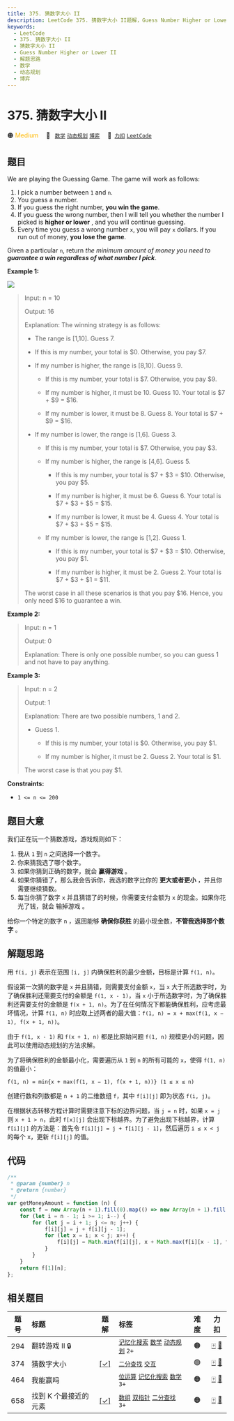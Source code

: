 ```yaml
---
title: 375. 猜数字大小 II
description: LeetCode 375. 猜数字大小 II题解，Guess Number Higher or Lower II，包含解题思路、复杂度分析以及完整的 JavaScript 代码实现。
keywords:
  - LeetCode
  - 375. 猜数字大小 II
  - 猜数字大小 II
  - Guess Number Higher or Lower II
  - 解题思路
  - 数学
  - 动态规划
  - 博弈
---
```


# 375. 猜数字大小 II

🟠 <font color=#ffb800>Medium</font>&emsp; 🔖&ensp; [`数学`](/tag/math.md) [`动态规划`](/tag/dynamic-programming.md) [`博弈`](/tag/game-theory.md)&emsp; 🔗&ensp;[`力扣`](https://leetcode.cn/problems/guess-number-higher-or-lower-ii) [`LeetCode`](https://leetcode.com/problems/guess-number-higher-or-lower-ii)

## 题目

We are playing the Guessing Game. The game will work as follows:

1. I pick a number between `1` and `n`.
2. You guess a number.
3. If you guess the right number, **you win the game**.
4. If you guess the wrong number, then I will tell you whether the number I picked is **higher or lower** , and you will continue guessing.
5. Every time you guess a wrong number `x`, you will pay `x` dollars. If you run out of money, **you lose the game**.

Given a particular `n`, return _the minimum amount of money you need to
**guarantee a win regardless of what number I pick**_.

**Example 1:**

![](https://assets.leetcode.com/uploads/2020/09/10/graph.png)

> Input: n = 10
>
> Output: 16
>
> Explanation: The winning strategy is as follows:
>
> - The range is [1,10]. Guess 7.
>
> - If this is my number, your total is $0. Otherwise, you pay $7.
>
> - If my number is higher, the range is [8,10]. Guess 9.
>
>   - If this is my number, your total is $7. Otherwise, you pay $9.
>
>   - If my number is higher, it must be 10. Guess 10. Your total is $7 + $9 = $16.
>
>   - If my number is lower, it must be 8. Guess 8. Your total is $7 + $9 = $16.
>
> - If my number is lower, the range is [1,6]. Guess 3.
>
>   - If this is my number, your total is $7. Otherwise, you pay $3.
>
>   - If my number is higher, the range is [4,6]. Guess 5.
>
>     - If this is my number, your total is $7 + $3 = $10. Otherwise, you pay $5.
>
>     - If my number is higher, it must be 6. Guess 6. Your total is $7 + $3 + $5 = $15.
>
>     - If my number is lower, it must be 4. Guess 4. Your total is $7 + $3 + $5 = $15.
>
>   - If my number is lower, the range is [1,2]. Guess 1.
>
>     - If this is my number, your total is $7 + $3 = $10. Otherwise, you pay $1.
>
>     - If my number is higher, it must be 2. Guess 2. Your total is $7 + $3 + $1 = $11.
>
> The worst case in all these scenarios is that you pay $16. Hence, you only need $16 to guarantee a win.

**Example 2:**

> Input: n = 1
>
> Output: 0
>
> Explanation: There is only one possible number, so you can guess 1 and not have to pay anything.

**Example 3:**

> Input: n = 2
>
> Output: 1
>
> Explanation: There are two possible numbers, 1 and 2.
>
> - Guess 1.
>
>   - If this is my number, your total is $0. Otherwise, you pay $1.
>
>   - If my number is higher, it must be 2. Guess 2. Your total is $1.
>
> The worst case is that you pay $1.

**Constraints:**

- `1 <= n <= 200`

## 题目大意

我们正在玩一个猜数游戏，游戏规则如下：

1. 我从 `1` 到 `n` 之间选择一个数字。
2. 你来猜我选了哪个数字。
3. 如果你猜到正确的数字，就会 **赢得游戏** 。
4. 如果你猜错了，那么我会告诉你，我选的数字比你的 **更大或者更小** ，并且你需要继续猜数。
5. 每当你猜了数字 `x` 并且猜错了的时候，你需要支付金额为 `x` 的现金。如果你花光了钱，就会 输掉游戏 。

给你一个特定的数字 `n` ，返回能够 **确保你获胜** 的最小现金数，**不管我选择那个数字** 。

## 解题思路

用 `f(i, j)` 表示在范围 `[i, j]` 内确保胜利的最少金额，目标是计算 `f(1, n)`。

假设第一次猜的数字是 `x` 并且猜错，则需要支付金额 `x`，当 `x` 大于所选数字时，为了确保胜利还需要支付的金额是 `f(1, x - 1)`，当 `x` 小于所选数字时，为了确保胜利还需要支付的金额是 `f(x + 1, n)`。为了在任何情况下都能确保胜利，应考虑最坏情况，计算 `f(1, n)` 时应取上述两者的最大值：`f(1, n) = x + max(f(1, x − 1), f(x + 1, n))`。

由于 `f(1, x - 1)` 和 `f(x + 1, n)` 都是比原始问题 `f(1, n)` 规模更小的问题，因此可以使用动态规划的方法求解。

为了将确保胜利的金额最小化，需要遍历从 `1` 到 `n` 的所有可能的 `x`，使得 `f(1, n)` 的值最小：

`f(1, n) = min{x + max⁡(f(1, x − 1), f(x + 1, n))} (⁡1 ≤ x ≤ n)`

创建行数和列数都是 `n + 1` 的二维数组 `f`，其中 `f[i][j]` 即为状态 `f(i, j)`。

在根据状态转移方程计算时需要注意下标的边界问题，当 `j = n` 时，如果 `x = j` 则 `x + 1 > n`，此时 `f[x][j]` 会出现下标越界。为了避免出现下标越界，计算 `f[i][j]` 的方法是：首先令 `f[i][j] = j + f[i][j - 1]`，然后遍历 `i ≤ x < j` 的每个 x，更新 `f[i][j]` 的值。

## 代码

```javascript
/**
 * @param {number} n
 * @return {number}
 */
var getMoneyAmount = function (n) {
	const f = new Array(n + 1).fill(0).map(() => new Array(n + 1).fill(0));
	for (let i = n - 1; i >= 1; i--) {
		for (let j = i + 1; j <= n; j++) {
			f[i][j] = j + f[i][j - 1];
			for (let x = i; x < j; x++) {
				f[i][j] = Math.min(f[i][j], x + Math.max(f[i][x - 1], f[x + 1][j]));
			}
		}
	}
	return f[1][n];
};
```

## 相关题目

<!-- prettier-ignore -->
| 题号 | 标题 | 题解 | 标签 | 难度 | 力扣 |
| :------: | :------ | :------: | :------ | :------: | :------: |
| 294 | 翻转游戏 II 🔒 |  |  [`记忆化搜索`](/tag/memoization.md) [`数学`](/tag/math.md) [`动态规划`](/tag/dynamic-programming.md) `2+` | 🟠 | [🀄️](https://leetcode.cn/problems/flip-game-ii) [🔗](https://leetcode.com/problems/flip-game-ii) |
| 374 | 猜数字大小 | [[✓]](/problem/0374.md) |  [`二分查找`](/tag/binary-search.md) [`交互`](/tag/interactive.md) | 🟢 | [🀄️](https://leetcode.cn/problems/guess-number-higher-or-lower) [🔗](https://leetcode.com/problems/guess-number-higher-or-lower) |
| 464 | 我能赢吗 |  |  [`位运算`](/tag/bit-manipulation.md) [`记忆化搜索`](/tag/memoization.md) [`数学`](/tag/math.md) `3+` | 🟠 | [🀄️](https://leetcode.cn/problems/can-i-win) [🔗](https://leetcode.com/problems/can-i-win) |
| 658 | 找到 K 个最接近的元素 | [[✓]](/problem/0658.md) |  [`数组`](/tag/array.md) [`双指针`](/tag/two-pointers.md) [`二分查找`](/tag/binary-search.md) `3+` | 🟠 | [🀄️](https://leetcode.cn/problems/find-k-closest-elements) [🔗](https://leetcode.com/problems/find-k-closest-elements) |